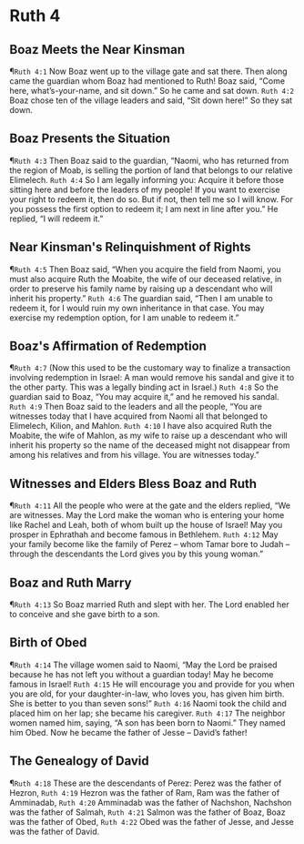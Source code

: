 # Ruth 4

## Boaz Meets the Near Kinsman
¶`Ruth 4:1` Now Boaz went up to the village gate and sat there. Then along came the guardian whom Boaz had mentioned to Ruth! Boaz said, “Come here, what’s-your-name, and sit down.” So he came and sat down.
`Ruth 4:2` Boaz chose ten of the village leaders and said, “Sit down here!” So they sat down.

## Boaz Presents the Situation
¶`Ruth 4:3` Then Boaz said to the guardian, “Naomi, who has returned from the region of Moab, is selling the portion of land that belongs to our relative Elimelech.
`Ruth 4:4` So I am legally informing you: Acquire it before those sitting here and before the leaders of my people! If you want to exercise your right to redeem it, then do so. But if not, then tell me so I will know. For you possess the first option to redeem it; I am next in line after you.” He replied, “I will redeem it.”

## Near Kinsman's Relinquishment of Rights
¶`Ruth 4:5` Then Boaz said, “When you acquire the field from Naomi, you must also acquire Ruth the Moabite, the wife of our deceased relative, in order to preserve his family name by raising up a descendant who will inherit his property.”
`Ruth 4:6` The guardian said, “Then I am unable to redeem it, for I would ruin my own inheritance in that case. You may exercise my redemption option, for I am unable to redeem it.”

## Boaz's Affirmation of Redemption
¶`Ruth 4:7` (Now this used to be the customary way to finalize a transaction involving redemption in Israel: A man would remove his sandal and give it to the other party. This was a legally binding act in Israel.)
`Ruth 4:8` So the guardian said to Boaz, “You may acquire it,” and he removed his sandal.
`Ruth 4:9` Then Boaz said to the leaders and all the people, “You are witnesses today that I have acquired from Naomi all that belonged to Elimelech, Kilion, and Mahlon.
`Ruth 4:10` I have also acquired Ruth the Moabite, the wife of Mahlon, as my wife to raise up a descendant who will inherit his property so the name of the deceased might not disappear from among his relatives and from his village. You are witnesses today.”

## Witnesses and Elders Bless Boaz and Ruth
¶`Ruth 4:11` All the people who were at the gate and the elders replied, “We are witnesses. May the Lord make the woman who is entering your home like Rachel and Leah, both of whom built up the house of Israel! May you prosper in Ephrathah and become famous in Bethlehem.
`Ruth 4:12` May your family become like the family of Perez – whom Tamar bore to Judah – through the descendants the Lord gives you by this young woman.”

## Boaz and Ruth Marry
¶`Ruth 4:13` So Boaz married Ruth and slept with her. The Lord enabled her to conceive and she gave birth to a son.

## Birth of Obed
¶`Ruth 4:14` The village women said to Naomi, “May the Lord be praised because he has not left you without a guardian today! May he become famous in Israel!
`Ruth 4:15` He will encourage you and provide for you when you are old, for your daughter-in-law, who loves you, has given him birth. She is better to you than seven sons!”
`Ruth 4:16` Naomi took the child and placed him on her lap; she became his caregiver.
`Ruth 4:17` The neighbor women named him, saying, “A son has been born to Naomi.” They named him Obed. Now he became the father of Jesse – David’s father!

## The Genealogy of David
¶`Ruth 4:18` These are the descendants of Perez: Perez was the father of Hezron,
`Ruth 4:19` Hezron was the father of Ram, Ram was the father of Amminadab,
`Ruth 4:20` Amminadab was the father of Nachshon, Nachshon was the father of Salmah,
`Ruth 4:21` Salmon was the father of Boaz, Boaz was the father of Obed,
`Ruth 4:22` Obed was the father of Jesse, and Jesse was the father of David.
